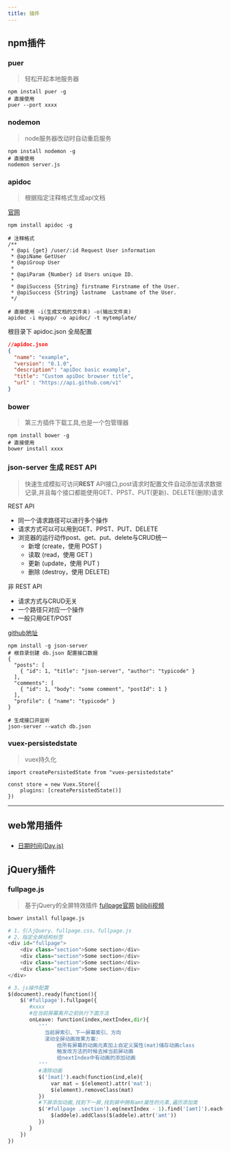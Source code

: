 ```yaml
---
title: 插件
---
```


## npm插件
### puer 
> 轻松开起本地服务器  

```shell
npm install puer -g
# 直接使用
puer --port xxxx 
```

### nodemon 
> node服务器改动时自动重启服务  

```shell
npm install nodemon -g
# 直接使用
nodemon server.js  
```

### apidoc 
> 根据指定注释格式生成api文档

[官网](https://apidocjs.com/#install)

```shell
npm install apidoc -g

# 注释格式
/**
 * @api {get} /user/:id Request User information
 * @apiName GetUser
 * @apiGroup User
 *
 * @apiParam {Number} id Users unique ID.
 *
 * @apiSuccess {String} firstname Firstname of the User.
 * @apiSuccess {String} lastname  Lastname of the User.
 */

# 直接使用 -i(生成文档的文件夹) -o(输出文件夹)
apidoc -i myapp/ -o apidoc/ -t mytemplate/

```
根目录下 apidoc.json 全局配置
```json
//apidoc.json
{
  "name": "example",
  "version": "0.1.0",
  "description": "apiDoc basic example",
  "title": "Custom apiDoc browser title",
  "url" : "https://api.github.com/v1"
}
```


### bower 
> 第三方插件下载工具,也是一个包管理器

```shell
npm install bower -g
# 直接使用
bower install xxxx
```

### json-server 生成 REST API
> 快速生成模拟可访问**REST** API接口,post请求时配置文件自动添加请求数据记录,并且每个接口都能使用GET、PPST、PUT(更新)、DELETE(删除)请求

REST API
- 同一个请求路径可以进行多个操作
- 请求方式可以可以用到GET、PPST、PUT、DELETE
- 浏览器的运行动作post、get、put、delete与CRUD统一
  - 新增 (create，使用 POST )
  - 读取 (read，使用 GET )
  - 更新 (update，使用 PUT )
  - 删除 (destroy，使用 DELETE)

非 REST API
- 请求方式与CRUD无关
- 一个路径只对应一个操作
- 一般只用GET/POST


[github地址](https://github.com/typicode/json-server#getting-started)

```shell
npm install -g json-server
# 根目录创建 db.json 配置接口数据
{
  "posts": [
    { "id": 1, "title": "json-server", "author": "typicode" }
  ],
  "comments": [
    { "id": 1, "body": "some comment", "postId": 1 }
  ],
  "profile": { "name": "typicode" }
}

# 生成接口并监听
json-server --watch db.json
```

### vuex-persistedstate
> vuex持久化

```shell
import createPersistedState from "vuex-persistedstate"

const store = new Vuex.Store({
    plugins: [createPersistedState()]
})
```
---
## web常用插件
### 
+ [日期时间(Day.js)](https://www.cnblogs.com/cjrfan/p/9154539.html)

## jQuery插件
### fullpage.js 
> 基于jQuery的全屏特效插件 [fullpage官网](http://fullpage.81hu.com/)  [bilibili视频](https://www.bilibili.com/video/BV1Ks411V7Kg?p=49)

```python
bower install fullpage.js

# 1、引入jQuery、fullpage.css、fullpage.js
# 2、指定全屏结构标签
<div id="fullpage">
    <div class="section">Some section</div>
    <div class="section">Some section</div>
    <div class="section">Some section</div>
    <div class="section">Some section</div>
</div>

# 3、js操作配置
$(document).ready(function(){
    $('#fullpage').fullpage({
       #xxxx
       #在当前屏幕离开之前执行下面方法
       onLeave: function(index,nextIndex,dir){
          '''
            当前屏索引、下一屏幕索引、方向
            滚动全屏动画效果方案:
                给所有屏幕的动画元素加上自定义属性(mat)储存动画class
                触发改方法的时候去掉当前屏动画
                给nextIndex中有动画的添加动画
          '''
          #清除动画
          $('[mat]').each(function(ind,ele){
              var mat = $(element).attr('mat');
              $(element).removeClass(mat)
          })
          #下屏添加动画,找到下一屏,找到屏中拥有amt属性的元素,遍历添加类
          $('#fullpage .section').eq(nextIndex - 1).find('[amt]').each(function(addi,addele){
              $(addele).addClass($(addele).attr('amt'))
          })
       }
    })
})
```



